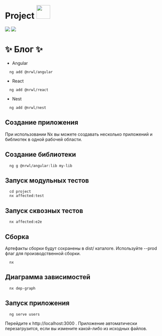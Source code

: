 # Project <a alt="Nx logo" href="https://nx.dev" target="_blank" rel="noreferrer"><img src="https://raw.githubusercontent.com/nrwl/nx/master/images/nx-logo.png" width="45"></a>

[![](https://github.com/lgmarch/blog-nest/workflows/check/badge.svg)](https://github.com/lgmarch/blog-nest/actions?query=workflow%3Acheck)
[![](https://github.com/lgmarch/blog-nest/workflows/info/badge.svg)](https://github.com/lgmarch/blog-nest/actions?query=workflow%3Ainfo)

# ✨ Блог ✨

- Angular

```
  ng add @nrwl/angular
```

- React

```
  ng add @nrwl/react
```

- Nest

```
  ng add @nrwl/nest
```

## Создание приложения

При использовании Nx вы можете создавать несколько приложений и библиотек в одной рабочей области.

## Создание библиотеки

```
  ng g @nrwl/angular:lib my-lib
```

## Запуск модульных тестов

```
  cd project
  nx affected:test
```

## Запуск сквозных тестов

```
  nx affected:e2e
```

## Сборка

Артефакты сборки будут сохранены в dist/ каталоге. Используйте --prod флаг для производственной сборки.

```
  nx
```

## Диаграмма зависимостей

```
  nx dep-graph
```

## Запуск приложения

```
  ng serve users
```

Перейдите к http://localhost:3000 . Приложение автоматически перезагрузится, если вы измените какой-либо из исходных файлов.
